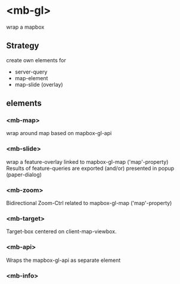 # \<mb-gl\>

wrap a mapbox 

## Strategy

create own elements for 
+ server-query
+ map-element
+ map-slide (overlay)

## elements

### \<mb-map\>
wrap around map based on mapbox-gl-api 

### \<mb-slide\>
wrap a feature-overlay linked to mapbox-gl-map ('map'-property)  
Results of feature-queries are exported (and/or) presented in popup (paper-dialog)  

### \<mb-zoom\>
Bidirectional Zoom-Ctrl related to mapbox-gl-map ('map'-property)  

### \<mb-target\>
Target-box centered on client-map-viewbox.

### \<mb-api\>
Wraps the mapbox-gl-api as separate element

### \<mb-info\>
